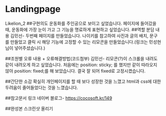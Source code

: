 # Landingpage
Likelion_2
##구현의도 
 운동화를 주인공으로 보이고 싶었습니다. 페이지에 들어갔을 때, 운동화에 가장 눈이 가고 그 기능을 명료하게 표현하고 싶었습니다.
##역할 분담 내용
 김민선- 두번째 페이지를 만들었습니다. 나이키를 참고하여 사진과 글의 배치, 문구를 만들었고 클릭 시 해당 기능에 고정할 수 있는 리모콘을 만들었습니다.(링크는 민성현님이 넣어주셨습니다.)


##조원별 오류 내용 + 오류해결방법(코드첨부)
 김민선- 리모콘(?)이 스크롤을 내려도 같이 내려오게 하고 싶었습니다. 처음에는 position: sticky; 를 했지만 같이 따라오지 않아 position: fixed;를 해 보았습니다. 결국 잘 되어 fixed로 고정시켰습니다.


##간단한 소감
 확실히 개인페이지를 할 때 보다 성장한 것을 느꼈고 html과 css에 대한 두려움이 줄어들었다는 것을 느꼈습니다.

##참고문서 링크
네이버 블로그- https://cocosoft.kr/149


##완성본 스크린샷 올리기
